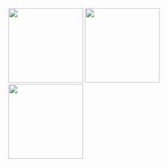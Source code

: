 

<div align="left"> 
  <img height="150px" width="150px" src="https://i.imgur.com/cyYAs3J.png" >
  <img height="150px" width="150px" src="https://i.imgur.com/3k0uvI4.png" >
</div>


<div>
  <a href="https://github.com/eoqthiago">
  <img height="150em" src="https://github-readme-stats-eight-theta.vercel.app/api/?username=eoqthiago&layout=compact&hide_border=true&theme=dracula&hide=html,css,scss,shell,sass&include_all_commits=true&count_private=true"/>
</div>
  


